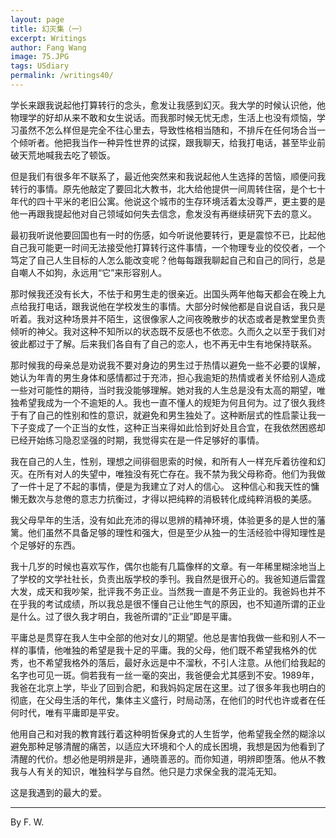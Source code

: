 ```yaml
---
layout: page
title: 幻灭集（一）
excerpt: Writings
author: Fang Wang
image: 75.JPG
tags: USdiary
permalink: /writings40/
---
```


学长来跟我说起他打算转行的念头，愈发让我感到幻灭。我大学的时候认识他，他物理学的好却从来不敢和女生说话。而我那时候无忧无虑，生活上也没有烦恼，学习虽然不怎么样但是完全不往心里去，导致性格相当随和，不排斥在任何场合当一个倾听者。他把我当作一种异性世界的试探，跟我聊天，给我打电话，甚至毕业前破天荒地喊我去吃了顿饭。

但是我们有很多年不联系了，最近他突然来和我说起他人生选择的苦恼，顺便问我转行的事情。原先他敲定了要回北大教书，北大给他提供一间周转住宿，是个七十年代的四十平米的老旧公寓。他说这个城市的生存环境活着太没尊严，更主要的是他一再跟我提起他对自己领域如何失去信念，愈发没有再继续研究下去的意义。

最初我听说他要回国也有一时的伤感，如今听说他要转行，更是震惊不已，比起他自己我可能更一时间无法接受他打算转行这件事情，一个物理专业的佼佼者，一个笃定了自己人生目标的人怎么能改变呢？他每每跟我聊起自己和自己的同行，总是自嘲人不如狗，永远用“它”来形容别人。

那时候我还没有长大，不怯于和男生走的很亲近。出国头两年他每天都会在晚上九点给我打电话，跟我说他在学校发生的事情。大部分时候他都是自说自话，我只是听着。我对这种场景并不陌生，这很像家人之间夜晚散步的状态或者是教堂里负责倾听的神父。我对这种不知所以的状态既不反感也不依恋。久而久之以至于我们对彼此都过于了解。后来我们各自有了自己的恋人，也不再无中生有地保持联系。

那时候我的母亲总是劝说我不要对身边的男生过于热情以避免一些不必要的误解，她认为年青的男生身体和感情都过于充沛，担心我逾矩的热情或者关怀给别人造成一些对可能性的期待，当时我没能够理解。她对我的人生总是没有太高的期望，唯独希望我成为一个不逾矩的人。我也一直不懂人的规矩为何且何为。过了很久我终于有了自己的性别和性的意识，就避免和男生独处了。这种断层式的性启蒙让我一下子变成了一个正当的女性，这种正当来得如此恰到好处且合宜，在我依然困惑却已经开始练习隐忍坚强的时期，我觉得实在是一件足够好的事情。

我在自己的人生，性别，理想之间徘徊思索的时候，和所有人一样充斥着彷徨和幻灭。在所有对人的失望中，唯独没有死亡存在。我不禁为我父母称奇。他们为我做了一件十足了不起的事情，便是为我建立了对人的信心。 这种信心和我天性的慵懒无数次与怠倦的意志力抗衡过，才得以把纯粹的消极转化成纯粹消极的美感。

我父母早年的生活，没有如此充沛的得以思辨的精神环境，体验更多的是人世的藩篱。他们虽然不具备足够的理性和强大，但是至少从独一的生活经验中得知理性是个足够好的东西。

我十几岁的时候也喜欢写作，偶尔也能有几篇像样的文章。有一年稀里糊涂地当上了学校的文学社社长，负责出版学校的季刊。我自然是很开心的。我爸知道后雷霆大发，成天和我吵架，批评我不务正业。当然我一直是不务正业的。我爸妈也并不在乎我的考试成绩，所以我总是很不懂自己让他生气的原因，也不知道所谓的正业是什么。过了很久我才明白，我爸所谓的“正业”即是平庸。

平庸总是贯穿在我人生中全部的他对女儿的期望。他总是害怕我做一些和别人不一样的事情，他唯独的希望是我十足的平庸。我的父母，他们既不希望我格外的优秀，也不希望我格外的落后，最好永远是中不溜秋，不引人注意。从他们给我起的名字也可见一斑。倘若我有一丝一毫的突出，我爸便会尤其感到不安。1989年，我爸在北京上学，毕业了回到合肥，和我妈妈定居在这里。过了很多年我也明白的彻底，在父母生活的年代，集体主义盛行，时局动荡，在他们的时代也许或者在任何时代，唯有平庸即是平安。

他用自己和对我的教育践行着这种明哲保身式的人生哲学，他希望我全然的糊涂以避免那种足够清醒的痛苦，以适应大环境和个人的成长困境，我想是因为他看到了清醒的代价。想必他是明辨是非，通晓善恶的。而你知道，明辨即堕落。他从不教我与人有关的知识，唯独科学与自然。他只是力求保全我的混沌无知。

这是我遇到的最大的爱。



****

By F. W. 
